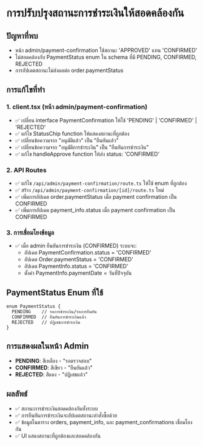 # การปรับปรุงสถานะการชำระเงินให้สอดคล้องกัน

## ปัญหาที่พบ
- หน้า admin/payment-confirmation ใช้สถานะ 'APPROVED' แทน 'CONFIRMED'
- ไม่สอดคล้องกับ PaymentStatus enum ใน schema ที่มี PENDING, CONFIRMED, REJECTED
- การอัปเดตสถานะไม่ส่งผลต่อ order.paymentStatus

## การแก้ไขที่ทำ

### 1. client.tsx (หน้า admin/payment-confirmation)
- ✅ เปลี่ยน interface PaymentConfirmation ให้ใช้ 'PENDING' | 'CONFIRMED' | 'REJECTED'
- ✅ แก้ไข StatusChip function ให้แสดงสถานะที่ถูกต้อง
- ✅ เปลี่ยนข้อความจาก "อนุมัติแล้ว" เป็น "ยืนยันแล้ว"
- ✅ เปลี่ยนข้อความจาก "อนุมัติการชำระเงิน" เป็น "ยืนยันการชำระเงิน"
- ✅ แก้ไข handleApprove function ให้ส่ง status: 'CONFIRMED'

### 2. API Routes
- ✅ แก้ไข `/api/admin/payment-confirmation/route.ts` ให้ใช้ enum ที่ถูกต้อง
- ✅ สร้าง `/api/admin/payment-confirmation/[id]/route.ts` ใหม่
- ✅ เพิ่มการอัปเดต order.paymentStatus เมื่อ payment confirmation เป็น CONFIRMED
- ✅ เพิ่มการอัปเดต payment_info.status เมื่อ payment confirmation เป็น CONFIRMED

### 3. การเชื่อมโยงข้อมูล
- ✅ เมื่อ admin ยืนยันการชำระเงิน (CONFIRMED) ระบบจะ:
  - อัปเดต PaymentConfirmation.status = 'CONFIRMED'
  - อัปเดต Order.paymentStatus = 'CONFIRMED'
  - อัปเดต PaymentInfo.status = 'CONFIRMED'
  - ตั้งค่า PaymentInfo.paymentDate = วันที่ปัจจุบัน

## PaymentStatus Enum ที่ใช้
```prisma
enum PaymentStatus {
  PENDING    // รอการชำระเงิน/รอการยืนยัน
  CONFIRMED  // ยืนยันการชำระเงินแล้ว
  REJECTED   // ปฏิเสธการชำระเงิน
}
```

## การแสดงผลในหน้า Admin
- **PENDING**: สีเหลือง - "รอตรวจสอบ"
- **CONFIRMED**: สีเขียว - "ยืนยันแล้ว"
- **REJECTED**: สีแดง - "ปฏิเสธแล้ว"

## ผลลัพธ์
- ✅ สถานะการชำระเงินสอดคล้องกันทั้งระบบ
- ✅ การยืนยันการชำระเงินจะอัปเดตสถานะคำสั่งซื้อด้วย
- ✅ ข้อมูลในตาราง orders, payment_info, และ payment_confirmations เชื่อมโยงกัน
- ✅ UI แสดงสถานะที่ถูกต้องและสอดคล้องกัน